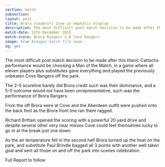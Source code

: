 ```yaml
---
section: match
subsection:
layout: post
title: Brora steamroll Cove in emphatic display 
description: The most difficult post match decision to be made after this titanic  Cattachs performance would be choosing a Man of the Match.  
match-date: 12th December 2015
match-score: Brora Rangers 2-0 Cove Rangers
image: true #images match file name.
og: yes
---
```

The most difficult post match decision to be made after this titanic  Cattachs performance would be choosing a Man of the Match, in a game where all eleven players plus substitutes gave everything and played the previously unbeaten Cove Rangers off the park. 

The 2-0 scoreline barely did Brora credit such was their dominance, and a 5-0 outcome would not have been unrepresentative, such was the performance of Brora Rangers. 

From the off Brora were at Cove and the Aberdeen outfit were pushed onto the back foot as the Brora front line ran them ragged. 

Richard Brittain opened the scoring with a powerful 20 yard drive and despite several other very near misses Cove could feel themselves lucky to go in at the break just one down. 

As the air temperature fell in the second half Brora turned up the heat on the park, and substitute Paul Brindle bagged all 3 points with another well taken goal and sent all those on and off the park into scenes celebration. 

Full Report to follow 